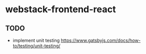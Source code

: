 # webstack-frontend-react
## TODO
- implement unit testing https://www.gatsbyjs.com/docs/how-to/testing/unit-testing/
